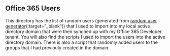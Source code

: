 ## Office 365 Users
This directory has the list of random users (generated from [random user generator](https://randomuser.me){:target="_blank")) that I used to import into my local active directory domain that were then synched up with my Office 365 Developer tenant. You will also find the scripts I used to import the users into the active directory domain. There is also a script that randomly added users to the groups that I had previouly created in the domain.

